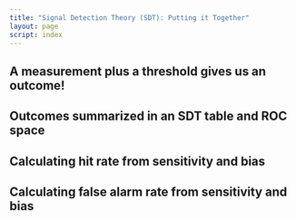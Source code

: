 ```yaml
---
title: "Signal Detection Theory (SDT): Putting it Together"
layout: page
script: index
---
```


## A measurement plus a threshold gives us an outcome!

<sdt-example-model>
  <sdt-control run pause reset coherence=".5" trials="10"></sdt-control>
  <rdk-task count="100" coherence=".5" trials="10"></rdk-task>
  <sdt-model interactive threshold bias distributions sensitivity histogram
    color="outcome" d="1.5" c="0"></sdt-model>
  <sdt-response feedback="outcome"></sdt-response>
</sdt-example-model>

## Outcomes summarized in an SDT table and ROC space

<sdt-example-model>
  <sdt-control run pause reset coherence=".5" trials="10"></sdt-control>
  <rdk-task count="100" coherence=".5" trials="10"></rdk-task>
  <sdt-model interactive threshold bias distributions sensitivity histogram
    color="outcome" d="1.5" c="0"></sdt-model>
  <sdt-response feedback="outcome"></sdt-response>
  <sdt-table numeric display="accuracy" hits="0" misses="0" false-alarms="0" correct-rejections="0">
    </sdt-table>
  <roc-space hr=".5" far=".5" point="all" iso-d="none" iso-c="none"></roc-space>
</sdt-example-model>

## Calculating hit rate from sensitivity and bias

<sdt-equation-dc2hr></sdt-equation-dc2hr>

<sdt-equation-dc2hr numeric interactive d="0" c="0"></sdt-equation-dc2hr>

## Calculating false alarm rate from sensitivity and bias

<sdt-equation-dc2far></sdt-equation-dc2far>

<sdt-equation-dc2far numeric interactive d="0" c="0"></sdt-equation-dc2far>
